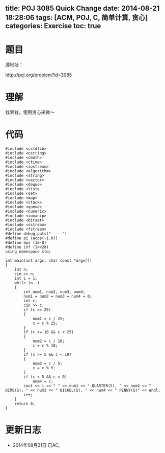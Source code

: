 title: POJ 3085 Quick Change
date: 2014-08-21 18:28:06
tags: [ACM, POJ, C, 简单计算, 贪心]
categories: Exercise
toc: true
---
# 题目
源地址：

http://poj.org/problem?id=3085

# 理解
找零钱，使用贪心来做～

<!-- more -->

# 代码
```#include <cstdio>
#include <cstdlib>
#include <cstring>
#include <cmath>
#include <ctime>
#include <iostream>
#include <algorithm>
#include <string>
#include <vector>
#include <deque>
#include <list>
#include <set>
#include <map>
#include <stack>
#include <queue>
#include <numeric>
#include <iomanip>
#include <bitset>
#include <sstream>
#include <fstream>
#define debug puts("-----")
#define pi (acos(-1.0))
#define eps (1e-8)
#define inf (1<<28)
using namespace std;

int main(int argc, char const *argv[])
{
    int n;
    cin >> n;
    int i = 1;
    while (n--)
    {
        int num1, num2, num3, num4;
        num1 = num2 = num3 = num4 = 0;
        int c;
        cin >> c;
        if (c >= 25)
        {
            num1 = c / 25;
            c = c % 25;
        }
        if (c >= 10 && c < 25)
        {
            num2 = c / 10;
            c = c % 10;
        }
        if (c >= 5 && c < 10)
        {
            num3 = c / 5;
            c = c % 5;
        }
        if (c < 5 && c > 0)
            num4 = c;
        cout << i << " " << num1 << " QUARTER(S), " << num2 << " DIME(S), " << num3 << " NICKEL(S), " << num4 << " PENNY(S)" << endl;
        i++;
    }
    return 0;
}
```
# 更新日志
- 2014年08月21日 已AC。